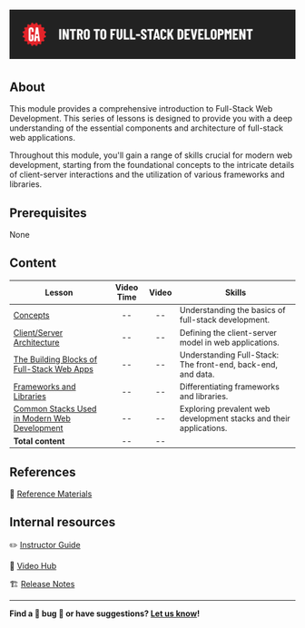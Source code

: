# ![Intro to Full-Stack Development](./assets/hero.png)

## About

This module provides a comprehensive introduction to Full-Stack Web Development. This series of lessons is designed to provide you with a deep understanding of the essential components and architecture of full-stack web applications.

Throughout this module, you'll gain a range of skills crucial for modern web development, starting from the foundational concepts to the intricate details of client-server interactions and the utilization of various frameworks and libraries.

## Prerequisites

None

## Content

| Lesson | Video Time | Video | Skills |
| ------ |:----------:|:-----:| ------ |
| [Concepts](./concepts/README.md)                                                                     | -- | -- | Understanding the basics of full-stack development.                |
| [Client/Server Architecture](./client-server-architecture/README.md)                                 | -- | -- | Defining the client-server model in web applications.              |
| [The Building Blocks of Full-Stack Web Apps](./the-building-blocks-of-full-stack-web-apps/README.md) | -- | -- | Understanding Full-Stack: The front-end, back-end, and data.       |
| [Frameworks and Libraries](./frameworks-and-libraries/README.md)                                     | -- | -- | Differentiating frameworks and libraries.                          |
| [Common Stacks Used in Modern Web Development](./common-stacks-in-modern-web-dev/README.md)          | -- | -- | Exploring prevalent web development stacks and their applications. |
| **Total content**                                                                                    | -- | -- |                                                                    |

## References

📖 [Reference Materials](./references/README.md)

## Internal resources

✏️ [Instructor Guide](./internal-resources/instructor-guide.md)

🎥 [Video Hub](./internal-resources/video-hub.md)

🏗️ [Release Notes](./internal-resources/release-notes.md)

---

**Find a 👾 bug 👾 or have suggestions? [Let us know](https://git.generalassemb.ly/modular-curriculum-all-courses/universal-resources-internal/blob/main/module-feedback.md)!**
